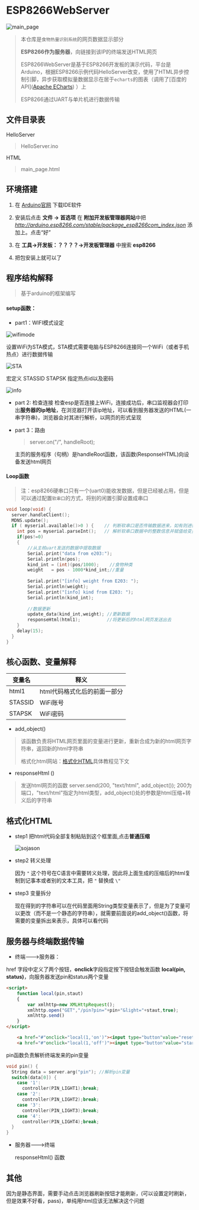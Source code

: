 

ESP8266WebServer
======
![main_page](./img/mainpage.jpg)

>本仓库是`食物热量识别系统`的网页数据显示部分
>
>**ESP8266作为服务器**，向链接到该IP的终端发送HTML网页
>
>ESP8266WebServer是基于ESP8266开发板的演示代码，平台是Arduino，根据ESP8266示例代码HelloServer改变，使用了HTML异步控制引脚，异步获取模拟量数据显示在居于`echarts`的图表（调用了[百度的API]([Apache ECharts](https://echarts.apache.org/zh/index.html)) ）上
>
>ESP8266通过UART与单片机进行数据传输



## 文件目录表

HelloServer
> HelloServer.ino

HTML
> main_page.html



## 环境搭建
1. 在 [Arduino官网](https://www.arduino.cc/en/Main/Software?setlang=cn&setlang=cn) 下载IDE软件

2. 安装后点击 **文件 -> 首选项** 在 **附加开发板管理器网站**中把 *http://arduino.esp8266.com/stable/package_esp8266com_index.json* 添加上。点击“好”

3. 在 **工具->开发板：？？？？->开发板管理器** 中搜索 **esp8266** 

4. 把包安装上就可以了

   

## 程序结构解释
>基于arduino的框架编写

#### setup函数：
* part1：WIFI模式设定

![wifimode](./Img/Wifi_mode.jpg)

设置WiFi为STA模式，STA模式需要电脑与ESP8266连接同一个WiFi（或者手机热点）进行数据传输

![STA](./Img/STA.png)

宏定义 STASSID STAPSK 指定热点id以及密码

![info](./Img\ap_info.jpg)

* part 2: 检查连接
  检查esp是否连接上WiFi，连接成功后，串口监视器会打印出**服务器的ip地址**，在浏览器打开该ip地址，可以看到服务器发送的HTML(一串字符串)，浏览器会对其进行解析，以网页的形式呈现

* part 3：路由

  > server.on("/", handleRoot);

  主页的服务程序（句柄）是handleRoot函数，该函数(ResponseHTML)向设备发送html网页

#### Loop函数

>注：esp8266硬串口只有一个(uart0)能收发数据，但是已经被占用，但是可以通过配置`软串口`的方式，将别的闲置引脚设置成串口

```C
void loop(void) {
  server.handleClient();
  MDNS.update();
  if ( myserial.available()>0 ) {    // 判断软串口是否传输数据进来，如有则进行分析
    int pos = myserial.parseInt();   // 解析软串口数据中的整数信息并赋值给变量pos
    if(pos!=0)
    {
        //从主核uart发送的数据中提取数据
    	Serial.print("data from e203:");
    	Serial.println(pos);
    	kind_int = (int)(pos/1000);    //食物种类
    	weight   = pos - 1000*kind_int;//重量
        
    	Serial.print("[info] weight from E203: ");
    	Serial.println(weight);           
    	Serial.print("[info] kind from E203: ");
    	Serial.println(kind_int);
        
        //数据更新
    	update_data(kind_int,weight); //更新数据
    	responseHtml(html1);  		  //将更新后的html网页发送出去
    }
    delay(15);
  }
}
```



## 核心函数、变量解释

|变量名|释义|
|---|---|
|html1|html代码格式化后的前面一部分|
|STASSID|WiFi账号|
|STAPSK|WiFi密码|

* add_object()
>该函数负责将HTML网页里面的变量进行更新，重新合成为新的html网页字符串，返回新的html字符串
>
>格式化html网站：[格式化HTML](https://www.sojson.com/jshtml.html)具体教程见下文

* responseHtml ()
>发送html网页的函数
>server.send(200, "text/html", add_object());
>200为端口，"text/html"指定为html类型，add_object()处的参数是html压缩+转义后的字符串



## 格式化HTML

* step1 把html代码全部复制粘贴到这个框里面,点击**普通压缩**

  ![sojason](./img/sojason1.jpg)

* step2 转义处理

  因为 `"` 这个符号在C语言中需要转义处理，因此将上面生成的压缩后的html复制到记事本或者别的文本工具，把 `"` 替换成 `\"`

* step3 变量拆分

  现在得到的字符串可以在代码里面用String类型变量表示了，但是为了变量可以更改（而不是一个静态的字符串），就需要前面说的add_object()函数，将需要的变量拆出来表示，具体可以看代码

## 服务器与终端数据传输

* 终端--->服务器：

href 字段中定义了两个按钮，**onclick**字段指定按下按钮会触发函数 **local(pin, status)**，向服务器发送pin和status两个变量

```HTML
<script>
	function local(pin,staut)
	{
		var xmlhttp=new XMLHttpRequest();
		xmlhttp.open("GET","/pin?pin="+pin+"&light="+staut,true);
		xmlhttp.send()
	}	
</script>
```

```HTML
	<a href="#"onclick="local(1,'on')"><input type="button"value="reset"style="font-size: 24px; padding: 10px; margin: auto 10px ;"></a>
	<a href="#"onclick="local(1,'off')"><input type="button"value="start"style="font-size: 24px; padding: 10px; margin: auto 10px; float: right;"></a>
```

pin函数负责解析终端发来的pin变量

```C
void pin() {
  String data = server.arg("pin"); //解析pin变量
  switch(data[0]) {
    case '1':
      controller(PIN_LIGHT1);break;
    case '2':
      controller(PIN_LIGHT2);break;
    case '3':
      controller(PIN_LIGHT3);break;
    case '4':
      controller(PIN_LIGHT4);break;
  }
}
```



* 服务器--->终端

  responseHtml() 函数



## 其他
因为是静态界面，需要手动点击浏览器刷新按钮才能刷新，(可以设置定时刷新，但是效果不好看，pass)，单纯用html应该无法解决这个问题

